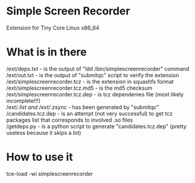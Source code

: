 # Simple Screen Recorder
Extension for Tiny Core Linux x86_64

# What is in there
/ext/deps.txt - is the output of "ldd /bin/simplescreenrecorder" command<br>
/ext/out.txt - is the output of "submitqc" script to verify the extension<br>
/ext/simplescreenrecorder.tcz - is the extension in squashfs format<br>
/ext/simplescreenrecorder.tcz.md5 - is the md5 checksum<br>
/ext/simplescreenrecorder.tcz.dep - is tcz dependenies file (most likely incomplete!!!)<br>
/ext/*.list and /ext/*.zsync - has been generated by "submitqc"<br>
/candidates.tcz.dep - is an attempt (not very successful) to get tcz packages list that corresponds to involved .so files<br>
/getdeps.py - is a python script to generate "candidates.tcz.dep" (pretty useless because it skips a lot)

# How to use it
tce-load -wi simplescreenrecorder
